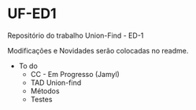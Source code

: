 # UF-ED1
Repositório do trabalho Union-Find - ED-1

Modificações e Novidades serão colocadas no readme.
* To do 
	- CC - Em Progresso (Jamyl)
	- TAD Union-find 
	- Métodos
	- Testes

